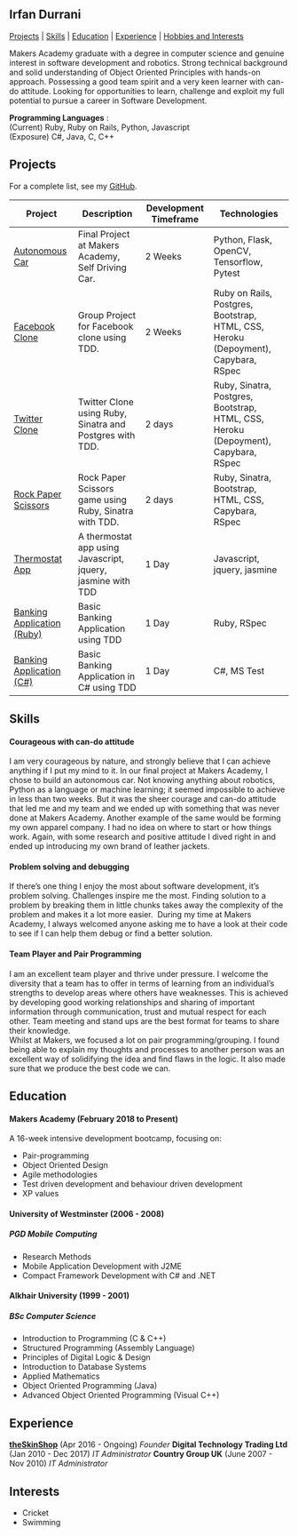 ## Irfan Durrani

[Projects](#projects) | [Skills](#skills) | [Education](#education) | [Experience](#experience) | [Hobbies and Interests](#interests)

Makers Academy graduate with a degree in computer science and genuine interest in software development and robotics. Strong technical background and solid understanding of Object Oriented Principles with hands-on approach. Possessing a good team spirit and a very keen learner with can-do attitude. Looking for opportunities to learn, challenge and exploit my full potential to pursue a career in Software Development.

**Programming Languages** :   
(Current) Ruby, Ruby on Rails, Python, Javascript   
(Exposure) C#, Java, C, C++

## Projects

For a complete list, see my [GitHub](https://github.com/durranee).

| Project   | Description | Development Timeframe | Technologies |
|---        |---         |---         |---           |
|[Autonomous Car](https://github.com/snAIl-ML)| Final Project at Makers Academy, Self Driving Car. | 2 Weeks | Python, Flask, OpenCV, Tensorflow, Pytest |
|[Facebook Clone](https://github.com/Byte4/acebook-byte4) | Group Project for Facebook clone using TDD. | 2 Weeks | Ruby on Rails, Postgres, Bootstrap, HTML, CSS, Heroku (Depoyment), Capybara, RSpec |  
|[Twitter Clone](https://github.com/durranee/chitter-challenge) | Twitter Clone using Ruby, Sinatra and Postgres with TDD. | 2 days | Ruby, Sinatra, Postgres, Bootstrap, HTML, CSS,  Heroku (Depoyment), Capybara, RSpec |  
|[Rock Paper Scissors](https://github.com/durranee/rps-challenge) | Rock Paper Scissors game using Ruby, Sinatra with TDD. | 2 days | Ruby, Sinatra, Bootstrap, HTML, CSS, Capybara, RSpec |
|[Thermostat App](https://github.com/durranee/thermostat-challenge) | A thermostat app using Javascript, jquery, jasmine with TDD | 1 Day | Javascript, jquery, jasmine |
|[Banking Application (Ruby)](https://github.com/durranee/bank-tech-test) | Basic Banking Application using TDD | 1 Day | Ruby, RSpec |  
|[Banking Application (C#)](https://github.com/durranee/bank-account-tech-test-CSharp) | Basic Banking Application in C# using TDD | 1 Day | C#, MS Test |

## Skills

#### Courageous with can-do attitude
I am very courageous by nature, and strongly believe that I can achieve anything if I put my mind to it. In our final project at Makers Academy, I chose to build an autonomous car. Not knowing anything about robotics, Python as a language or machine learning; it seemed impossible to achieve in less than two weeks. But it was the sheer courage and can-do attitude that led me and my team and we ended up with something that was never done at Makers Academy. Another example of the same would be forming my own apparel company. I had no idea on where to start or how things work. Again, with some research and positive attitude I dived right in and ended up introducing my own brand of leather jackets.

#### Problem solving and debugging
If there’s one thing I enjoy the most about software development, it’s problem solving. Challenges inspire me the most. Finding solution to a problem by breaking them in little chunks takes away the complexity of the problem and makes it a lot more easier. 
During my time at Makers Academy, I always welcomed anyone asking me to have a look at their code to see if I can help them debug or find a better solution.

#### Team Player and Pair Programming
I am an excellent team player and thrive under pressure. I welcome the diversity that a team has to offer in terms of learning from an individual’s strengths to develop areas where others have weaknesses.
This is achieved by developing good working relationships and sharing of important information through communication, trust and mutual respect for each other. Team meeting and stand ups are the best format for teams to share their knowledge.   
Whilst at Makers, we focused a lot on pair programming/grouping. I found being able to explain my thoughts and processes to another person was an excellent way of solidifying the idea and find flaws in the logic. It also made sure that we produce the best code we can.

## Education

#### Makers Academy (February 2018 to Present)

A 16-week intensive development bootcamp, focusing on:

* Pair-programming
* Object Oriented Design
* Agile methodologies
* Test driven development and behaviour driven development
* XP values

#### University of Westminster (2006 - 2008)
##### PGD Mobile Computing
- Research Methods
- Mobile Application Development with J2ME
- Compact Framework Development with C# and .NET

#### Alkhair University (1999 - 2001)
##### BSc Computer Science
- Introduction to Programming (C & C++)
- Structured Programming (Assembly Language)
- Principles of Digital Logic & Design
- Introduction to Database Systems
- Applied Mathematics
- Object Oriented Programming (Java)
- Advanced Object Oriented Programming (Visual C++)

## Experience

[**theSkinShop**](http://the-skinshop.co.uk) (Apr 2016 - Ongoing)
*Founder*
**Digital Technology Trading Ltd** (Jan 2010 - Dec 2017)
*IT Administrator*
**Country Group UK** (June 2007 - Nov 2010)
*IT Administrator*

## Interests

- Cricket
- Swimming
